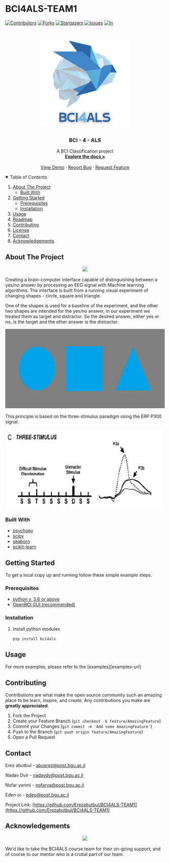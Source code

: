 # BCI4ALS-TEAM1
<!-- PROJECT SHIELDS -->
<!--
*** I'm using markdown "reference style" links for readability.
*** Reference links are enclosed in brackets [ ] instead of parentheses ( ).
*** See the bottom of this document for the declaration of the reference variables
*** for contributors-url, forks-url, etc. This is an optional, concise syntax you may use.
*** https://www.markdownguide.org/basic-syntax/#reference-style-links
-->
[![Contributors][contributors-shield]][contributors-url]
[![Forks][forks-shield]][forks-url]
[![Stargazers][stars-shield]][stars-url]
[![Issues][issues-shield]][issues-url]
[![In][linkedin-shield]][linkedin-url]



<!-- PROJECT LOGO -->
<br />
<p align="center">
  <a href="https://github.com/Erezabutbul/BCI4ALS-TEAM1">
    <img src="images/logo.png" alt="Logo" width="280" height="280">
  </a>

  <h3 align="center">BCI - 4 - ALS</h3>

  <p align="center">
    A BCI Classification project
    <br />
    <a href="https://github.com/evyatarluv/BCI-4-ALS/blob/master/Project%20Report.pdf"><strong>Explore the docs »</strong></a>
    <br />
    <br />
    <a href="https://github.com/evyatarluv/BCI-4-ALS">View Demo</a>
    ·
    <a href="https://github.com/evyatarluv/BCI-4-ALS">Report Bug</a>
    ·
    <a href="https://github.com/evyatarluv/BCI-4-ALS">Request Feature</a>
  </p>
</p>



<!-- TABLE OF CONTENTS -->
<details open="open">
  <summary>Table of Contents</summary>
  <ol>
    <li>
      <a href="#about-the-project">About The Project</a>
      <ul>
        <li><a href="#built-with">Built With</a></li>
      </ul>
    </li>
    <li>
      <a href="#getting-started">Getting Started</a>
      <ul>
        <li><a href="#prerequisites">Prerequisites</a></li>
        <li><a href="#installation">Installation</a></li>
      </ul>
    </li>
    <li><a href="#usage">Usage</a></li>
    <li><a href="#roadmap">Roadmap</a></li>
    <li><a href="#contributing">Contributing</a></li>
    <li><a href="#license">License</a></li>
    <li><a href="#contact">Contact</a></li>
    <li><a href="#acknowledgements">Acknowledgements</a></li>
  </ol>
</details>



<!-- ABOUT THE PROJECT -->
## About The Project

<!--
<p align="center">
 <img src="images/bci.png" alt="bci" width="280" height="280">
</p>
-->

<div align="center">
  <img src="https://media.giphy.com/media/PI3QGKFN6XZUCMMqJm/giphy.gif" width="300"/>
</div>

Creating a brain-computer interface capable of distinguishing between a yes/no answer by processing an EEG signal with
Machine learning algorithms. The interface is built from a running visual experiment of changing shapes - circle, square and triangle.

One of the shapes is used for a baseline of the experiment, and the other two shapes are intended for the yes/no answer, in our experiment we treated them as target and distractor. So the desired answer, either yes or no, is the target and the other answer is the distractor.

<p align="center">
<img src="images/shapes.jpg" alt="shapes" width="630" height="250">
</p>

This principle is based on the three-stimulus paradigm using the ERP P300 signal.

<p align="center">
<img src="images/p300.png" alt="p300" width="630" height="250">
</p>


### Built With

* [psychopy](https://www.psychopy.org/)
* [scipy](https://scipy.org/)
* [seaborn](https://seaborn.pydata.org/)
* [scikit-learn](https://scikit-learn.org/)




<!-- GETTING STARTED -->
## Getting Started

To get a local copy up and running follow these simple example steps.

### Prerequisites

* [python v. 3.6 or above](https://www.python.org/downloads/)
* [OpenBCI GUI (recommended)](https://openbci.com/index.php/downloads)


### Installation


1. Install python modules
   ```sh
   pip install bci4als

   ```




<!-- USAGE EXAMPLES -->
## Usage

For more examples, please refer to the [examples][examples-url]





<!-- CONTRIBUTING -->
## Contributing

Contributions are what make the open source community such an amazing place to be learn, inspire, and create. Any contributions you make are **greatly appreciated**.

1. Fork the Project
2. Create your Feature Branch (`git checkout -b feature/AmazingFeature`)
3. Commit your Changes (`git commit -m 'Add some AmazingFeature'`)
4. Push to the Branch (`git push origin feature/AmazingFeature`)
5. Open a Pull Request




<!-- CONTACT -->
## Contact

Erez abutbul - [abuerez@post.bgu.ac.il ](mailto:abuerez@post.bgu.ac.il )

Nadav Dvir - [nadavdv@post.bgu.ac.il](mailto:nadavdv@post.bgu.ac.il)

Nofar yarimi - [nofarya@post.bgu.ac.il](mailto:nofarya@post.bgu.ac.il)

Eden or - [edeo@post.bgu.ac.il](edeo@post.bgu.ac.il)


Project Link: [https://github.com/Erezabutbul/BCI4ALS-TEAM1](https://github.com/Erezabutbul/BCI4ALS-TEAM1)



<!-- ACKNOWLEDGEMENTS -->
## Acknowledgements

<div align="center">
  <img src="https://media.giphy.com/media/u4KibgMsDLWM0/giphy.gif" width="300"/>
</div>

We'd like to take the BCI4ALS course team for their on-going support, and of course to our mentor who is a crutial part of our team.



<!-- MARKDOWN LINKS & IMAGES -->
<!-- https://www.markdownguide.org/basic-syntax/#reference-style-links -->
[contributors-shield]: https://img.shields.io/github/contributors/Erezabutbul/BCI4ALS-TEAM1.svg?style=for-the-badge
[contributors-url]: https://github.com/Erezabutbul/BCI4ALS-TEAM1/graphs/contributors
[forks-shield]: https://img.shields.io/github/forks/Erezabutbul/BCI4ALS-TEAM1.svg?style=for-the-badge
[forks-url]: https://github.com/Erezabutbul/BCI4ALS-TEAM1/network/members
[stars-shield]: https://img.shields.io/github/stars/Erezabutbul/BCI4ALS-TEAM1.svg?style=for-the-badge
[stars-url]: https://github.com/evyatarluv/BCI-4-ALS/stargazers
[issues-shield]: https://img.shields.io/github/issues/Erezabutbul/BCI4ALS-TEAM1.svg?style=for-the-badge
[issues-url]: https://github.com/Erezabutbul/BCI4ALS-TEAM1/issues
[linkedin-shield]: https://img.shields.io/badge/-LinkedIn-black.svg?style=for-the-badge&logo=linkedin&colorB=555
[linkedin-url]: https://www.linkedin.com/in/erez-abutbul-82773b21a/
[product-screenshot]: images/screenshot.png
[docs-url]: https://github.com/Erezabutbul/BCI4ALS-TEAM1



